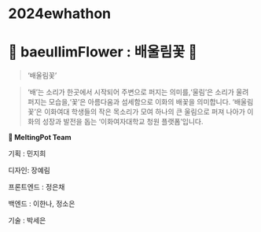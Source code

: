 # 2024ewhathon

# **🌸 baeullimFlower : 배울림꽃 🌸**
>‘배울림꽃’

>‘배’는 소리가 한곳에서 시작되어 주변으로 퍼지는 의미를,‘울림’은 소리가 울려 퍼지는 모습을,‘꽃’은 아름다움과 섬세함으로 이화의 배꽃을 의미합니다. ‘배울림꽃’은 이화여대 학생들의 작은 목소리가 모여 하나의 큰 울림으로 퍼져 나아가 이화의 성장과 발전을 돕는 ‘이화여자대학교 청원 플랫폼’입니다.





**🍯 MeltingPot Team**

기획 :  민지희 

디자인: 장예림

프론트엔드 : 정은채

백엔드 : 이한나, 정소은

기술 : 박세은
